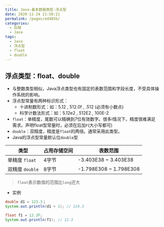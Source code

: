 ```yaml
---
title: Java-基本数据类型-浮点型
date: 2020-11-24 21:50:21
permalink: /pages/ed485b/
categories:
  - 后端
  - Java
tags:
  - Java
  - 浮点型
  - float
  - double
---
```


## 浮点类型：float、double

- 与整数类型相似，Java浮点类型也有固定的表数范围和字段长度，不受具体操作系统的影响。
- 浮点型常量有两种标识形式：
  - 十进制数形式：如：5.12 , 512.0f , .512 (必须有小数点)
  - 科学计数法形式：如：5.12e2 , 512E2 , 100E-2
- `float`：单精度，尾数可以精确到7位有效数字。很多i情况下，精度很难满足需求。声明float型常量时，必须在后加`F`(大小写都可)
- `double`：双精度，精度是`float`的两倍。通常采用此类型。
- Java的浮点型常量默认位`double`型

| 类型            | 占用存储空间 | 表数范围               |
| --------------- | ------------ | ---------------------- |
| 单精度 `float`  | 4字节        | -3.403E38 ~ 3.403E38   |
| 双精度 `double` | 8字节        | -1.798E308 ~ 1.798E308 |

> `float`表示数值的范围比`long`还大



- 实例

~~~java
double d1 = 123.3；
System.out.println(d1 + 1); // 124.3

float f1 = 12.3F;
System.out.println(f1); // 12.3
~~~

